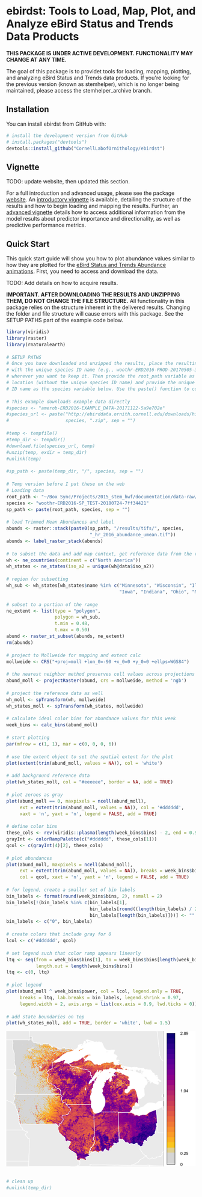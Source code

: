 
<!-- README.md is generated from README.Rmd. Please edit that file -->
ebirdst: Tools to Load, Map, Plot, and Analyze eBird Status and Trends Data Products
====================================================================================

<!-- [![License: GPL v3](https://img.shields.io/badge/License-GPL%20v3-blue.svg)](http://www.gnu.org/licenses/gpl-3.0) -->
**THIS PACKAGE IS UNDER ACTIVE DEVELOPMENT. FUNCTIONALITY MAY CHANGE AT ANY TIME.**

The goal of this package is to providet tools for loading, mapping, plotting, and analyzing eBird Status and Trends data products. If you're looking for the previous version (known as stemhelper), which is no longer being maintained, please access the stemhelper\_archive branch.

Installation
------------

You can install ebirdst from GitHub with:

``` r
# install the development version from GitHub
# install.packages("devtools")
devtools::install_github("CornellLabofOrnithology/ebirdst")
```

Vignette
--------

TODO: update website, then updated this section.

For a full introduction and advanced usage, please see the package [website](https://cornelllabofornithology.github.io/ebirdst). An [introductory vignette](https://cornelllabofornithology.github.io/ebirdst/articles/stem-intro-mapping.html) is available, detailing the structure of the results and how to begin loading and mapping the results. Further, an [advanced vignette](https://cornelllabofornithology.github.io/ebirdst/articles/stem-pipd.html) details how to access additional information from the model results about predictor importance and directionality, as well as predictive performance metrics.

Quick Start
-----------

This quick start guide will show you how to plot abundance values similar to how they are plotted for the [eBird Status and Trends Abundance animations](https://ebird.org/science/status-and-trends/woothr/abundance-map-weekly). First, you need to access and download the data.

TODO: Add details on how to acquire results.

**IMPORTANT. AFTER DOWNLOADING THE RESULTS AND UNZIPPING THEM, DO NOT CHANGE THE FILE STRUCTURE.** All functionality in this package relies on the structure inherent in the delivered results. Changing the folder and file structure will cause errors with this package. See the SETUP PATHS part of the example code below.

``` r
library(viridis)
library(raster)
library(rnaturalearth)

# SETUP PATHS
# Once you have downloaded and unzipped the results, place the resulting folder,
# with the unique species ID name (e.g., woothr-ERD2016-PROD-20170505-3f880822)
# wherever you want to keep it. Then provide the root_path variable as that
# location (without the unique species ID name) and provide the unique species 
# ID name as the species variable below. Use the paste() function to combine

# This example downloads example data directly
#species <- "amerob-ERD2016-EXAMPLE_DATA-20171122-5a9e702e"
#species_url <- paste("http://ebirddata.ornith.cornell.edu/downloads/hidden/", 
#                     species, ".zip", sep = "")

#temp <- tempfile()
#temp_dir <- tempdir()
#download.file(species_url, temp)
#unzip(temp, exdir = temp_dir)
#unlink(temp)

#sp_path <- paste(temp_dir, "/", species, sep = "")

# Temp version before I put these on the web
# Loading data
root_path <- "~/Box Sync/Projects/2015_stem_hwf/documentation/data-raw/"
species <- "woothr-ERD2016-SP_TEST-20180724-7ff34421"
sp_path <- paste(root_path, species, sep = "")

# load Trimmed Mean Abundances and label
abunds <- raster::stack(paste0(sp_path, "/results/tifs/", species,
                               "_hr_2016_abundance_umean.tif"))
abunds <- label_raster_stack(abunds)

# to subset the data and add map context, get reference data from the rnaturalearth package
wh <- ne_countries(continent = c("North America"))
wh_states <- ne_states(iso_a2 = unique(wh@data$iso_a2))

# region for subsetting
wh_sub <- wh_states[wh_states$name %in% c("Minnesota", "Wisconsin", "Illinois", 
                                          "Iowa", "Indiana", "Ohio", "Michigan"), ]

# subset to a portion of the range
ne_extent <- list(type = "polygon",
                  polygon = wh_sub,
                  t.min = 0.48,
                  t.max = 0.50)
abund <- raster_st_subset(abunds, ne_extent)
rm(abunds)

# project to Mollweide for mapping and extent calc
mollweide <- CRS("+proj=moll +lon_0=-90 +x_0=0 +y_0=0 +ellps=WGS84")

# the nearest neighbor method preserves cell values across projections
abund_moll <- projectRaster(abund, crs = mollweide, method = 'ngb')

# project the reference data as well
wh_moll <- spTransform(wh, mollweide)
wh_states_moll <- spTransform(wh_states, mollweide)

# calculate ideal color bins for abundance values for this week
week_bins <- calc_bins(abund_moll)

# start plotting
par(mfrow = c(1, 1), mar = c(0, 0, 0, 6))

# use the extent object to set the spatial extent for the plot
plot(extent(trim(abund_moll, values = NA)), col = 'white')

# add background reference data
plot(wh_states_moll, col = "#eeeeee", border = NA, add = TRUE)

# plot zeroes as gray
plot(abund_moll == 0, maxpixels = ncell(abund_moll),
     ext = extent(trim(abund_moll, values = NA)), col = '#dddddd', 
     xaxt = 'n', yaxt = 'n', legend = FALSE, add = TRUE)

# define color bins
these_cols <- rev(viridis::plasma(length(week_bins$bins) - 2, end = 0.9))
grayInt <- colorRampPalette(c("#dddddd", these_cols[1]))
qcol <- c(grayInt(4)[2], these_cols)

# plot abundances
plot(abund_moll, maxpixels = ncell(abund_moll),
     ext = extent(trim(abund_moll, values = NA)), breaks = week_bins$bins,
     col = qcol, xaxt = 'n', yaxt = 'n', legend = FALSE, add = TRUE)

# for legend, create a smaller set of bin labels
bin_labels <- format(round(week_bins$bins, 2), nsmall = 2)
bin_labels[!(bin_labels %in% c(bin_labels[1],
                               bin_labels[round((length(bin_labels) / 2)) + 1],
                               bin_labels[length(bin_labels)]))] <- ""
bin_labels <- c("0", bin_labels)

# create colors that include gray for 0
lcol <- c('#dddddd', qcol)

# set legend such that color ramp appears linearly
ltq <- seq(from = week_bins$bins[1], to = week_bins$bins[length(week_bins$bins)],
           length.out = length(week_bins$bins))
ltq <- c(0, ltq)

# plot legend
plot(abund_moll ^ week_bins$power, col = lcol, legend.only = TRUE,
     breaks = ltq, lab.breaks = bin_labels, legend.shrink = 0.97,
     legend.width = 2, axis.args = list(cex.axis = 0.9, lwd.ticks = 0))

# add state boundaries on top
plot(wh_states_moll, add = TRUE, border = 'white', lwd = 1.5)
```

<img src="README-quick_start-1.png" style="display: block; margin: auto;" />

``` r

# clean up
#unlink(temp_dir)
```
